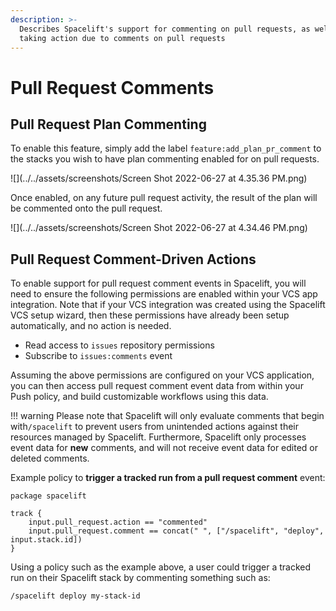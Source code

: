 ```yaml
---
description: >-
  Describes Spacelift's support for commenting on pull requests, as well as for
  taking action due to comments on pull requests
---
```

# Pull Request Comments

## Pull Request Plan Commenting

To enable this feature, simply add the label `feature:add_plan_pr_comment` to the stacks you wish to have plan commenting enabled for on pull requests.

![](../../assets/screenshots/Screen Shot 2022-06-27 at 4.35.36 PM.png)

Once enabled, on any future pull request activity, the result of the plan will be commented onto the pull request.

![](../../assets/screenshots/Screen Shot 2022-06-27 at 4.34.46 PM.png)

## Pull Request Comment-Driven Actions

To enable support for pull request comment events in Spacelift, you will need to ensure the following permissions are enabled within your VCS app integration. Note that if your VCS integration was created using the Spacelift VCS setup wizard, then these permissions have already been setup automatically, and no action is needed.

- Read access to `issues` repository permissions
- Subscribe to `issues:comments` event

Assuming the above permissions are configured on your VCS application, you can then access pull request comment event data from within your Push policy, and build customizable workflows using this data.&#x20;

!!! warning
    Please note that Spacelift will only evaluate comments that begin with`/spacelift` to prevent users from unintended actions against their resources managed by Spacelift. Furthermore, Spacelift only processes event data for **new** comments, and will not receive event data for edited or deleted comments.

Example policy to **trigger a tracked run from a pull request comment** event:

```opa
package spacelift

track {
    input.pull_request.action == "commented"
    input.pull_request.comment == concat(" ", ["/spacelift", "deploy", input.stack.id])
}
```

Using a policy such as the example above, a user could trigger a tracked run on their Spacelift stack by commenting something such as:

```text
/spacelift deploy my-stack-id
```
